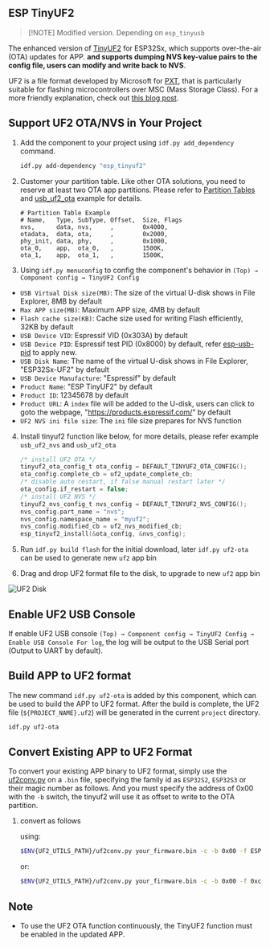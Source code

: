 ## ESP TinyUF2
> [!NOTE] Modified version. Depending on `esp_tinyusb`


The enhanced version of [TinyUF2](https://github.com/adafruit/tinyuf2) for ESP32Sx, which supports over-the-air (OTA) updates for APP. **and supports dumping NVS key-value pairs to the config file, users can modify and write back to NVS**.

UF2 is a file format developed by Microsoft for [PXT](https://github.com/Microsoft/pxt), that is particularly suitable for flashing microcontrollers over MSC (Mass Storage Class). For a more friendly explanation, check out [this blog post](https://makecode.com/blog/one-chip-to-flash-them-all).

## Support UF2 OTA/NVS in Your Project

1. Add the component to your project using `idf.py add_dependency` command.

    ```sh
    idf.py add-dependency "esp_tinyuf2"
    ```

2. Customer your partition table. Like other OTA solutions, you need to reserve at least two OTA app partitions. Please refer to [Partition Tables](https://docs.espressif.com/projects/esp-idf/en/latest/esp32/api-guides/partition-tables.html) and [usb_uf2_ota](../../../examples/usb/device/usb_uf2_ota/) example for details.

    ```
    # Partition Table Example
    # Name,   Type, SubType, Offset,  Size, Flags
    nvs,      data, nvs,     ,        0x4000,
    otadata,  data, ota,     ,        0x2000,
    phy_init, data, phy,     ,        0x1000,
    ota_0,    app,  ota_0,   ,        1500K,
    ota_1,    app,  ota_1,   ,        1500K,
    ```

3. Using `idf.py menuconfig` to config the component's behavior in `(Top) → Component config → TinyUF2 Config`

* `USB Virtual Disk size(MB)`: The size of the virtual U-disk shows in File Explorer, 8MB by default
* `Max APP size(MB)`: Maximum APP size, 4MB by default
* `Flash cache size(KB)`: Cache size used for writing Flash efficiently, 32KB by default
* `USB Device VID`: Espressif VID (0x303A) by default
* `USB Device PID`: Espressif test PID (0x8000) by default, refer [esp-usb-pid](https://github.com/espressif/usb-pids) to apply new.
* `USB Disk Name`:  The name of the virtual U-disk shows in File Explorer, "ESP32Sx-UF2" by default
* `USB Device Manufacture`: "Espressif" by default
* `Product Name`: "ESP TinyUF2" by default
* `Product ID`: 12345678 by default
* `Product URL`: A `index` file will be added to the U-disk, users can click to goto the webpage, "https://products.espressif.com/" by default
* `UF2 NVS ini file size`: The `ini` file size prepares for NVS function

4. Install tinyuf2 function like below, for more details, please refer example `usb_uf2_nvs` and `usb_uf2_ota`

    ```c
    /* install UF2 OTA */
    tinyuf2_ota_config_t ota_config = DEFAULT_TINYUF2_OTA_CONFIG();
    ota_config.complete_cb = uf2_update_complete_cb;
    /* disable auto restart, if false manual restart later */
    ota_config.if_restart = false;
    /* install UF2 NVS */
    tinyuf2_nvs_config_t nvs_config = DEFAULT_TINYUF2_NVS_CONFIG();
    nvs_config.part_name = "nvs";
    nvs_config.namespace_name = "myuf2";
    nvs_config.modified_cb = uf2_nvs_modified_cb;
    esp_tinyuf2_install(&ota_config, &nvs_config);
    ```

5. Run `idf.py build flash` for the initial download, later `idf.py uf2-ota` can be used to generate new `uf2` app bin

6. Drag and drop UF2 format file to the disk, to upgrade to new `uf2` app bin

![UF2 Disk](./uf2_disk.png)

## Enable UF2 USB Console

If enable UF2 USB console `(Top) → Component config → TinyUF2 Config → Enable USB Console For log`, the log will be output to the USB Serial port (Output to UART by default).


## Build APP to UF2 format

The new command `idf.py uf2-ota` is added by this component, which can be used to build the APP to UF2 format. After the build is complete, the UF2 file (`${PROJECT_NAME}.uf2`) will be generated in the current `project` directory.

```sh
idf.py uf2-ota
```

## Convert Existing APP to UF2 Format

To convert your existing APP binary to UF2 format, simply use the [uf2conv.py](./utils/uf2conv.py) on a `.bin` file, specifying the family id as `ESP32S2`, `ESP32S3` or their magic number as follows. And you must specify the address of 0x00 with the `-b` switch, the tinyuf2 will use it as offset to write to the OTA partition.

1. convert as follows

    using:

    ```sh
    $ENV{UF2_UTILS_PATH}/uf2conv.py your_firmware.bin -c -b 0x00 -f ESP32S3
    ```

    or:

    ```sh
    $ENV{UF2_UTILS_PATH}/uf2conv.py your_firmware.bin -c -b 0x00 -f 0xc47e5767
    ```

## Note

* To use the UF2 OTA function continuously, the TinyUF2 function must be enabled in the updated APP.